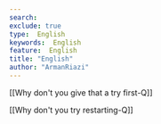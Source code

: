 ```yaml
---
search:
exclude: true
type:  English
keywords:  English
feature:  English
title: "English"
author: "ArmanRiazi"
---
```


[[Why don't you give that a try first-Q]]

 [[Why don't you try restarting-Q]]